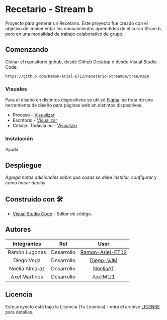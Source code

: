 
# Recetario - Stream b

 Proyecto para generar un Recetario. Este proyecto fue creado con el objetivo de implementar los conocimientos aprendidos de el curso Stram b, pero en una modalidad de trabajo colaborativo de grupo. 


## Comenzando

Clonar el repositorio github, desde Github Desktop o desde Visual Studio Code:

```
https://github.com/Ramon-Ariel-ET12/Recetario-StreamBe/tree/main
```


### Visuales

 Para el diseño en distintos dispositivos se utilizó [Figma](https://www.figma.com/es-es/): se trata de una herramienta de diseño para páginas web en distintos dispositivos.


- Proceso - [Visualizar](https://www.figma.com/design/iBhB7hnwBvfkBibEZLYw3p/Recetario?node-id=0-1&t=OJYrga8De4QPYm13-1)
- Escritorio - [Visualizar](https://www.figma.com/proto/iBhB7hnwBvfkBibEZLYw3p/Recetario?node-id=1-6&node-type=frame&t=OJYrga8De4QPYm13-0&scaling=scale-down&content-scaling=fixed&page-id=0%3A1&hide-ui=1)
- Celular: Todavia no - [Visualizar]()


### Instalación

 Ayuda

## Despliegue

_Agrega notas adicionales sobre que cosas se debe instalar, configurar y como hacer deploy_

## Construido con 🛠️

* [Visual Studio Code](https://code.visualstudio.com/#alt-downloads) - Editor de código.

## Autores

| Integrantes        | Rol                   | User                                                    |
| :--------:        | :-:                   | :--:                                                    |
| Ramón Lugones       | Desarrollo     | [Ramon-Ariel-ET12](https://github.com/Ramon-Ariel-ET12)       |
| Diego Vega      | Desarrollo            | [Diego-VJM](https://github.com/Diego-VJM)       |
| Noelia Almaraz   | Desarrollo            | [NoeliaAT](https://github.com/NoeliaAT)                   |
| Axel Martines  | Desarrollo | [AxelMtz1]()       |



## Licencia

Este proyecto está bajo la Licencia (Tu Licencia) - mira el archivo [LICENSE](https://github.com/Ramon-Ariel-ET12/Recetario-StreamBe/blob/main/LICENSE) para detalles.